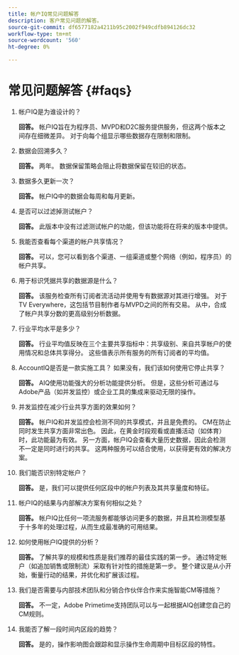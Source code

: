 ```yaml
---
title: 帐户IQ常见问题解答
description: 客户常见问题的解答。
source-git-commit: df6577182a4211b95c2002f949cdfb894126dc32
workflow-type: tm+mt
source-wordcount: '560'
ht-degree: 0%

---
```



# 常见问题解答 {#faqs}

1. 帐户IQ是为谁设计的？

   **回答。** 帐户IQ旨在为程序员、MVPD和D2C服务提供服务，但这两个版本之间存在细微差异。 对于向每个组显示哪些数据存在限制和限制。

1. 数据会回溯多久？

   **回答。** 两年。 数据保留策略会阻止将数据保留在较旧的状态。

1. 数据多久更新一次？

   **回答。** 帐户IQ中的数据会每周和每月更新。

1. 是否可以过滤掉测试帐户？

   **回答。** 此版本中没有过滤测试帐户的功能，但该功能将在将来的版本中提供。

1. 我能否查看每个渠道的帐户共享情况？

   **回答。** 可以，您可以看到各个渠道、一组渠道或整个网络（例如，程序员）的帐户共享。

1. 用于标识凭据共享的数据源是什么？

   **回答。** 该服务检查所有订阅者流活动并使用专有数据源对其进行增强。 对于TV Everywhere，这包括节目制作者与MVPD之间的所有交易。 从中，合成了帐户共享分数的更高级别分析数据。

1. 行业平均水平是多少？

   **回答。** 行业平均值反映在三个主要共享指标中：共享级别、来自共享帐户的使用情况和总体共享得分。 这些值表示所有服务的所有订阅者的平均值。

1. AccountIQ是否是一款实施工具？ 如果没有，我们该如何使用它停止共享？

   **回答。** AIQ使用功能强大的分析功能提供分析。 但是，这些分析可通过与Adobe产品（如并发监控）或企业工具的集成来驱动无限的操作。

1. 并发监控在减少行业共享方面的效果如何？

   **回答。** 帐户IQ和并发监控会检测不同的共享模式，并且是免费的。 CM在防止同时发生共享方面非常出色。 因此，在黄金时段观看或直播活动（如体育）时，此功能最为有效。 另一方面，帐户IQ会查看大量历史数据，因此会检测不一定是同时进行的共享。 这两种服务可以结合使用，以获得更有效的解决方案。

1. 我们能否识别特定帐户？

   **回答。** 是，我们可以提供任何区段中的帐户列表及其共享量度和特征。

1. 帐户IQ的结果与内部解决方案有何相似之处？

   **回答。** 帐户IQ比任何一项流服务都能够访问更多的数据，并且其检测模型基于十多年的处理过程，从而生成最准确的可用结果。

1. 如何使用帐户IQ提供的分析？

   **回答。** 了解共享的规模和性质是我们推荐的最佳实践的第一步。 通过特定帐户（如追加销售或限制流）采取有针对性的措施是第一步。 整个建议是从小开始，衡量行动的结果，并优化和扩展该过程。

1. 我们是否需要与内部技术团队和分销合作伙伴合作来实施智能CM等措施？

   **回答。** 不一定，Adobe Primetime支持团队可以与一起根据AIQ创建您自己的CM规则。

1. 我能否了解一段时间内区段的趋势？

   **回答。** 是的，操作影响图会跟踪和显示操作生命周期中目标区段的特性。
